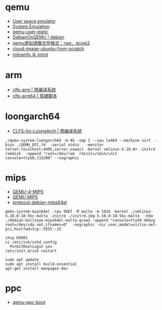 
# qemu
- [User space emulator](https://www.qemu.org/docs/master/user/main.html)
- [System Emulation](https://www.qemu.org/docs/master/system/index.html)
- [qemu-user-static](https://github.com/multiarch/qemu-user-static)
- [DebianOnQEMU](https://github.com/wtdcode/DebianOnQEMU)[ | debian](https://www.debian.org/releases/stable/mips64el/ch02s01.zh-cn.html)
- [qemu虚拟镜像文件格式：raw、qcow2](https://access.redhat.com/documentation/zh-cn/red_hat_virtualization/4.0/html/technical_reference/qcow2)
- [cloud-image-ubuntu-from-scratch](https://github.com/mvallim/cloud-image-ubuntu-from-scratch)
- [initramfs 与 initrd](https://zh.wikipedia.org/wiki/Initrd)

# arm
- [clfs-arm | 预编译系统](https://github.com/LeeKyuHyuk/clfs-arm)
- [clfs-arm64 | 搭建脚本](https://github.com/nextfoe/clfs-arm64)

# loongarch64
- [CLFS-for-LoongArch | 预编译系统](https://github.com/sunhaiyong1978/CLFS-for-LoongArch)

```
./qemu-system-loongarch64 -m 4G -smp 2 --cpu la464 --machine virt  -bios ./QEMU_EFI.fd  -serial stdio   -monitor telnet:localhost:4495,server,nowait -kernel vmlinux-5.18.0+ -initrd ramdisk  -append "root=/dev/ram  rdinit=/sbin/init console=ttyS0,115200" --nographic

```

# mips
- [QEMU-4-MIPS](https://github.com/PaulTomchik/QEMU-4-MIPS)
- [QEMU MIPS](https://gist.github.com/sergev/1cb8abf6d64c63378cca1bed00bdd4d2)
- [protocol-debian-mips64el](https://gist.github.com/sergev/1cb8abf6d64c63378cca1bed00bdd4d2)
```
qemu-system-mips64el -cpu 5KEf -M malta -m 1024 -kernel ./vmlinuz-5.10.0-18-5kc-malta -initrd ./initrd.img-5.10.0-18-5kc-malta  -hda ./debian-bullseye-mips64el-malta.qcow2 -append "console=ttyS0 debug root=/dev/sda net.ifnames=0"  -nographic -nic user,model=virtio-net-pci,hostfwd=tcp::5555-:22

chcp 65001
vi /etc/ssh/sshd_config
  PermitRootLogin yes
/etc/init.d/ssh restart

sudo apt update
sudo apt install build-essential
apt-get install manpages-dev
```
# ppc
- [qemu-ppc-boot](https://github.com/legoater/qemu-ppc-boot)
